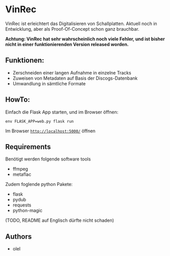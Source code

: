 # VinRec

VinRec ist erleichtert das Digitalisieren von Schallplatten. Aktuell noch in Entwicklung, aber als Proof-Of-Concept schon ganz brauchbar.

**Achtung: VinRec hat sehr wahrscheinlich noch viele Fehler, und ist bisher nicht in einer funktionierenden Version released worden.**

## Funktionen:
* Zerschneiden einer langen Aufnahme in einzelne Tracks
* Zuweisen von Metadaten auf Basis der Discogs-Datenbank
* Umwandlung in sämtliche Formate

## HowTo:
Einfach die Flask App starten, und im Browser öffnen:
```
env FLASK_APP=web.py flask run
```
Im Browser [`http://localhost:5000/`](http://localhost:5000/) öffnen

## Requirements
Benötigt werden folgende software tools
* ffmpeg
* metaflac

Zudem foglende python Pakete:
* flask
* pydub
* requests
* python-magic

(TODO, README auf Englisch dürfte nicht schaden)

## Authors
* olel
